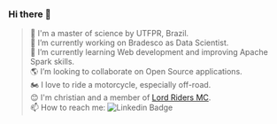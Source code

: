 ### Hi there 👋

> :school_satchel: I'm a master of science by UTFPR, Brazil.\
> 🔭 I’m currently working on Bradesco as Data Scientist.\
> 🌱 I’m currently learning Web development and improving Apache Spark skills.\
> 🌎 I’m looking to collaborate on Open Source applications.\
> :motorcycle: I love to ride a motorcycle, especially off-road.\
> 😊 I'm christian and a member of [Lord Riders MC](https://www.facebook.com/lordridersmc).\
> 📫 How to reach me: ![Linkedin Badge](https://img.shields.io/badge/-LinkedIn-blue?style=flat-square&logo=Linkedin&logoColor=white&link=https://www.linkedin.com/in/ggarciabas)
